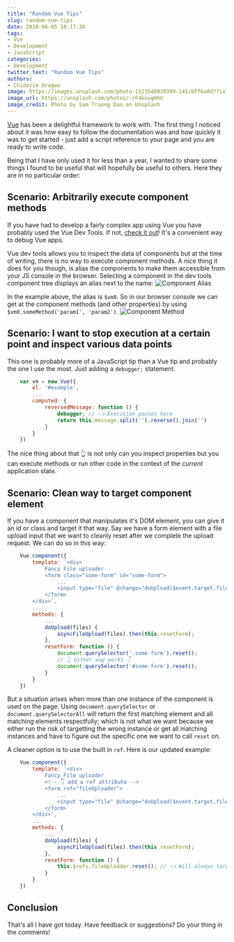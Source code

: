 ```yaml
---
title: "Random Vue Tips"
slug: random-vue-tips
date: 2018-06-05 10:17:26
tags:
- Vue
- Development
- JavaScript
categories:
- Development
twitter_text: "Random Vue Tips"
authors: 
- Chidozie Oragwu
image: https://images.unsplash.com/photo-1523540939399-141cbff6a8d7?ixlib=rb-0.3.5&ixid=eyJhcHBfaWQiOjEyMDd9&s=37e53fb0167c9adfc4e3add2ef50580f&auto=format&fit=crop&w=2700&q=80
image_url: https://unsplash.com/photos/-rF4kuvgHhU
image_credit: Photo by Sam Truong Dan on Unsplash
---
```


[Vue](https://vuejs.org/) has been a delightful framework to work with. The first thing I noticed about it was how easy to follow the documentation was and how quickly it was to get started - just add a script reference to your page and you are ready to write code. 

Being that I have only used it for less than a year, I wanted to share some things I found to be useful that will hopefully be useful to others. Here they are in no particular order:

## Scenario: Arbitrarily execute component methods
If you have had to develop a fairly complex app using Vue you have probably used the Vue Dev Tools. If not, [check it out](https://github.com/vuejs/vue-devtools)! It's a convenient way to debug Vue apps.

Vue dev tools allows you to inspect the data of components but at the time of writing, there is no way to execute component methods. A nice thing it does for you though, is alias the components to make them accessible from your JS console in the browser. Selecting a component in the dev tools component tree displays an alias next to the name:
![Component Alias](/images/random-vue-tips/select_alias.PNG "Component Alias")

In the example above, the alias is `$vm0`. So in our browser console we can get at the component methods (and other properties) by using `$vm0.someMethod('param1', 'param2')`.
![Component Method](/images/random-vue-tips/component_method.png "Component Method")

## Scenario: I want to stop execution at a certain point and inspect various data points
This one is probably more of a JavaScript tip than a Vue tip and probably the one I use the most. Just adding a `debugger;` statement. 
```javascript
    var vm = new Vue({
        el: '#example',
        ...
        computed: {
            reversedMessage: function () {
                debugger; // 👈 Execution pauses here  
                return this.message.split('').reverse().join('')
            }
        }
    })
```

The nice thing about that 👆 is not only can you inspect properties but you can execute methods or run other code in the context of the _current_ application state.

## Scenario: Clean way to target component element
If you have a component that manipulates it's DOM element, you can give it an id or class and target it that way. Say we have a form element with a file upload input that we want to cleanly reset after we complete the upload request. We can do so in this way:
```javascript
    Vue.component({
        template: `<div>
            Fancy File uploader
            <form class="some-form" id="some-form">
                ...
                <input type="file" @change="doUpload($event.target.files)"></file>
            </form>
        </div>`,
        ...
        methods: {
            ...
            doUpload(files) {
                asyncFileUpload(files).then(this.resetForm);
            },
            resetForm: function () {
                document.querySelector('.some-form').reset();
                // 👆 either way works 👇
                document.querySelector('#some-form').reset();
            }
        }
    })
```

But a situation arises when more than one instance of the component is used on the page. Using `document.querySelector` or `document.querySelectorAll` will return the first matching element and all matching elements respectfully; which is not what we want because we either run the risk of targetting the wrong instance or get all matching instances and have to figure out the specific one we want to call `reset` on.

A cleaner option is to use the built in `ref`. Here is our updated example:
```javascript
    Vue.component({
        template: `<div>
            Fancy File uploader
            <!-- 👇 add a ref attribute -->
            <form ref="fileUploader">
                ...
                <input type="file" @change="doUpload($event.target.files)"></file>
            </form>
        </div>`,
        ...
        methods: {
            ...
            doUpload(files) {
                asyncFileUpload(files).then(this.resetForm);
            },
            resetForm: function () {
                this.$refs.fileUploader.reset(); // 👈 Will always target the correct instance
            }
        }
    })
```

## Conclusion
That's all I have got today. Have feedback or suggestions? Do your thing in the comments!